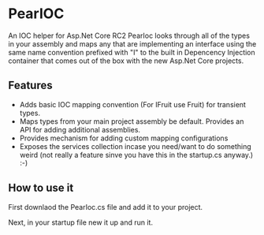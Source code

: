 # PearIOC
An IOC helper for Asp.Net Core RC2
PearIoc looks through all of the types in your assembly and maps any that are implementing an interface using the same name convention prefixed with "I" to the built in Depencency Injection container that comes out of the box with the new Asp.Net Core projects.
## Features
- Adds basic IOC mapping convention (For IFruit use Fruit) for transient types.
- Maps types from your main project assembly be default. Provides an API for adding additional assemblies.
- Provides mechanism for adding custom mapping configurations
- Exposes the services collection incase you need/want to do something weird (not really a feature sinve you have this in the startup.cs anyway.) :-)

## How to use it
First downlaod the PearIoc.cs file and add it to your project.

Next, in your startup file new it up and run it.
